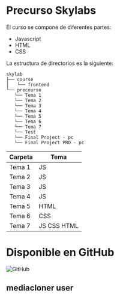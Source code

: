 # Precurso Skylabs

El curso se compone de diferentes partes:

* Javascript
* HTML
* CSS

La estructura de directorios es la siguiente: 

```
skylab
├── course
│   └── frontend
└── precourse
   └── Tema 1
   └── Tema 2
   └── Tema 3
   └── Tema 4
   └── Tema 5
   └── Tema 6
   └── Tema 7
   └── Test
   └── Final Project - pc
   └── Final Project PRO - pc
```

Carpeta | Tema
--------|--------
Tema 1  | JS
Tema 2  | JS
Tema 3  | JS
Tema 4  | JS
Tema 5  | HTML
Tema 6  | CSS
Tema 7  | JS CSS HTML



# Disponible en GitHub
 ![GitHub](
https://cdn0.iconfinder.com/data/icons/octicons/1024/mark-github-128.png)

## mediacloner user




